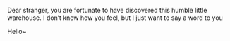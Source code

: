 Dear stranger, you are fortunate to have discovered this humble little warehouse. I don’t know how you feel, but I just want to say a word to you

Hello~
